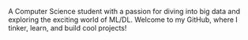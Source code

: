 A Computer Science student with a passion for diving into big data and exploring the exciting world of ML/DL. Welcome to my GitHub, where I tinker, learn, and build cool projects!
